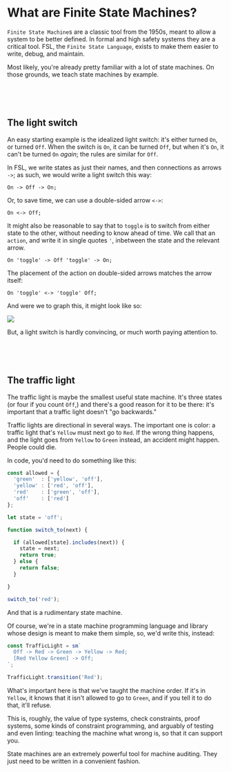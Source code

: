 # What are Finite State Machines?

`Finite State Machine`s are a classic tool from the 1950s, meant to allow a
system to be better defined.  In formal and high safety systems they are a
critical tool.  FSL, the `Finite State Language`, exists to make them easier to
write, debug, and maintain.

Most likely, you're already pretty familiar with a lot of state machines.  On
those grounds, we teach state machines by example.



&nbsp;

&nbsp;

## The light switch

An easy starting example is the idealized light switch: it's either turned `On`,
or turned `Off`.  When the switch is `On`, it can be turned `Off`, but when it's
`On`, it can't be turned `On` *again*; the rules are similar for `Off`.

In FSL, we write states as just their names, and then connections as arrows
`->`; as such, we would write a light switch this way:

```fsl
On -> Off -> On;
```

Or, to save time, we can use a double-sided arrow `<->`:

```fsl
On <-> Off;
```

It might also be reasonable to say that to `toggle` is to switch from either
state to the other, without needing to know ahead of time.  We call that an
`action`, and write it in single quotes `'`, inbetween the state and the
relevant arrow.

```fsl
On 'toggle' -> Off 'toggle' -> On;
```

The placement of the action on double-sided arrows matches the arrow itself:

```fsl
On 'toggle' <-> 'toggle' Off;
```

And were we to graph this, it might look like so:

![](./SimpleLightSwitch.png)

But, a light switch is hardly convincing, or much worth paying attention to.



&nbsp;

&nbsp;

## The traffic light

The traffic light is maybe the smallest useful state machine.  It's three states
(or four if you count `Off`,) and there's a good reason for it to be there: it's
important that a traffic light doesn't "go backwards."

Traffic lights are directional in several ways.  The important one is color: a
traffic light that's `Yellow` must next go to `Red`.  If the wrong thing
happens, and the light goes from `Yellow` to `Green` instead, an accident might
happen.  People could die.

In code, you'd need to do something like this:

```typescript
const allowed = {
  'green'  : ['yellow', 'off'],
  'yellow' : ['red', 'off'],
  'red'    : ['green', 'off'],
  'off'    : ['red']
};

let state = 'off';

function switch_to(next) {

  if (allowed[state].includes(next)) {
    state = next;
    return true;
  } else {
    return false;
  }

}

switch_to('red');
```

And that is a rudimentary state machine.

Of course, we're in a state machine programming language and library whose
design is meant to make them simple, so, we'd write this, instead:

```typescript
const TrafficLight = sm`
  Off -> Red -> Green -> Yellow -> Red;
  [Red Yellow Green] -> Off;
`;

TrafficLight.transition('Red');
```

What's important here is that we've taught the machine order.  If it's in
`Yellow`, it knows that it isn't allowed to go to `Green`, and if you tell it to
do that, it'll refuse.

This is, roughly, the value of type systems, check constraints, proof systems,
some kinds of constraint programming, and arguably of testing and even linting:
teaching the machine what wrong is, so that it can support you.

State machines are an extremely powerful tool for machine auditing.  They just
need to be written in a convenient fashion.